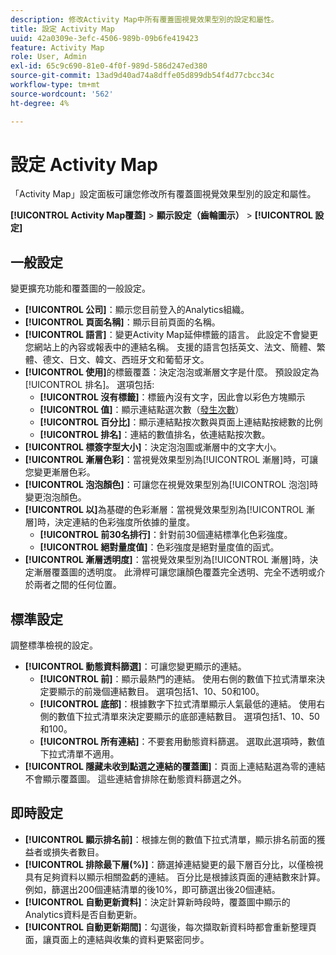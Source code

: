 ```yaml
---
description: 修改Activity Map中所有覆蓋圖視覺效果型別的設定和屬性。
title: 設定 Activity Map
uuid: 42a0309e-3efc-4506-989b-09b6fe419423
feature: Activity Map
role: User, Admin
exl-id: 65c9c690-81e0-4f0f-989d-586d247ed380
source-git-commit: 13ad9d40ad74a8dffe05d899db54f4d77cbcc34c
workflow-type: tm+mt
source-wordcount: '562'
ht-degree: 4%

---
```


# 設定 Activity Map

「Activity Map」設定面板可讓您修改所有覆蓋圖視覺效果型別的設定和屬性。

**[!UICONTROL Activity Map覆蓋]** > **顯示設定（齒輪圖示）** > **[!UICONTROL 設定]**

## 一般設定

變更擴充功能和覆蓋圖的一般設定。

* **[!UICONTROL 公司]**：顯示您目前登入的Analytics組織。
* **[!UICONTROL 頁面名稱]**：顯示目前頁面的名稱。
* **[!UICONTROL 語言]**：變更Activity Map延伸標籤的語言。 此設定不會變更您網站上的內容或報表中的連結名稱。 支援的語言包括英文、法文、簡體、繁體、德文、日文、韓文、西班牙文和葡萄牙文。
* **[!UICONTROL 使用]**&#x200B;的標籤覆蓋：決定泡泡或漸層文字是什麼。 預設設定為[!UICONTROL 排名]。 選項包括: 
   * **[!UICONTROL 沒有標籤]**：標籤內沒有文字，因此會以彩色方塊顯示
   * **[!UICONTROL 值]**：顯示連結點選次數（[發生次數](/help/components/metrics/occurrences.md)）
   * **[!UICONTROL 百分比]**：顯示連結點按次數與頁面上連結點按總數的比例
   * **[!UICONTROL 排名]**：連結的數值排名，依連結點按次數。
* **[!UICONTROL 標簽字型大小]**：決定泡泡圖或漸層中的文字大小。
* **[!UICONTROL 漸層色彩]**：當視覺效果型別為[!UICONTROL 漸層]時，可讓您變更漸層色彩。
* **[!UICONTROL 泡泡顏色]**：可讓您在視覺效果型別為[!UICONTROL 泡泡]時變更泡泡顏色。
* **[!UICONTROL 以]**&#x200B;為基礎的色彩漸層：當視覺效果型別為[!UICONTROL 漸層]時，決定連結的色彩強度所依據的量度。
   * **[!UICONTROL 前30名排行]**：針對前30個連結標準化色彩強度。
   * **[!UICONTROL 絕對量度值]**：色彩強度是絕對量度值的函式。
* **[!UICONTROL 漸層透明度]**：當視覺效果型別為[!UICONTROL 漸層]時，決定漸層覆蓋圖的透明度。 此滑桿可讓您讓顏色覆蓋完全透明、完全不透明或介於兩者之間的任何位置。

## 標準設定

調整標準檢視的設定。

* **[!UICONTROL 動態資料篩選]**：可讓您變更顯示的連結。
   * **[!UICONTROL 前]**：顯示最熱門的連結。 使用右側的數值下拉式清單來決定要顯示的前幾個連結數目。 選項包括1、10、50和100。
   * **[!UICONTROL 底部]**：根據數字下拉式清單顯示人氣最低的連結。 使用右側的數值下拉式清單來決定要顯示的底部連結數目。 選項包括1、10、50和100。
   * **[!UICONTROL 所有連結]**：不要套用動態資料篩選。 選取此選項時，數值下拉式清單不適用。
* **[!UICONTROL 隱藏未收到點選之連結的覆蓋圖]**：頁面上連結點選為零的連結不會顯示覆蓋圖。 這些連結會排除在動態資料篩選之外。

## 即時設定

* **[!UICONTROL 顯示排名前]**：根據左側的數值下拉式清單，顯示排名前面的獲益者或損失者數目。
* **[!UICONTROL 排除最下層(%)]**：篩選掉連結變更的最下層百分比，以僅檢視具有足夠資料以顯示相關盈虧的連結。 百分比是根據該頁面的連結數來計算。例如，篩選出200個連結清單的後10%，即可篩選出後20個連結。
* **[!UICONTROL 自動更新資料]**：決定計算新時段時，覆蓋圖中顯示的Analytics資料是否自動更新。
* **[!UICONTROL 自動更新期間]**：勾選後，每次擷取新資料時都會重新整理頁面，讓頁面上的連結與收集的資料更緊密同步。
